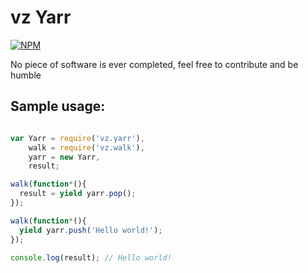 # vz Yarr

[![NPM](https://nodei.co/npm/vz.yarr.png?downloads=true)](https://nodei.co/npm/vz.yarr/)

No piece of software is ever completed, feel free to contribute and be humble

## Sample usage:

```javascript

var Yarr = require('vz.yarr'),
    walk = require('vz.walk'),
    yarr = new Yarr,
    result;

walk(function*(){
  result = yield yarr.pop();
});

walk(function*(){
  yield yarr.push('Hello world!');
});

console.log(result); // Hello world!

```


